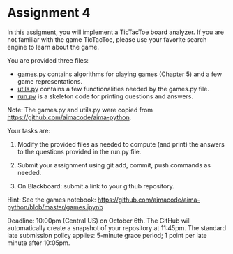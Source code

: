 # Assignment 4

In this assigment, you will implement a TicTacToe board analyzer. If you are not familiar with the game TicTacToe, please use your favorite search engine to learn about the game.

You are provided three files:

* [games.py](games.py) contains algorithms for playing games (Chapter 5) and a few game representations.
* [utils.py](utils.py) contains a few functionalities needed by the games.py file.
* [run.py](run.py) is a skeleton code for printing questions and answers.

Note: The games.py and utils.py were copied from https://github.com/aimacode/aima-python.

Your tasks are:

1. Modify the provided files as needed to compute (and print) the answers to the questions provided in the run.py file.

1. Submit your assignment using git add, commit, push commands as needed.

1. On Blackboard: submit a link to your github repository.

Hint: See the games notebook: https://github.com/aimacode/aima-python/blob/master/games.ipynb

Deadline: 10:00pm (Central US) on October 6th. The GitHub will automatically create a snapshot of your repository at 11:45pm. The standard late submission policy applies: 5-minute grace period; 1 point per late minute after 10:05pm.
